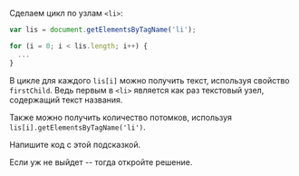 Сделаем цикл по узлам `<li>`:

```js
var lis = document.getElementsByTagName('li');

for (i = 0; i < lis.length; i++) {
  ...
}
```

В цикле для каждого `lis[i]` можно получить текст, используя свойство `firstChild`. Ведь первым в `<li>` является как раз текстовый узел, содержащий текст названия. 

Также можно получить количество потомков, используя `lis[i].getElementsByTagName('li')`.

Напишите код с этой подсказкой.

Если уж не выйдет -- тогда откройте решение.

